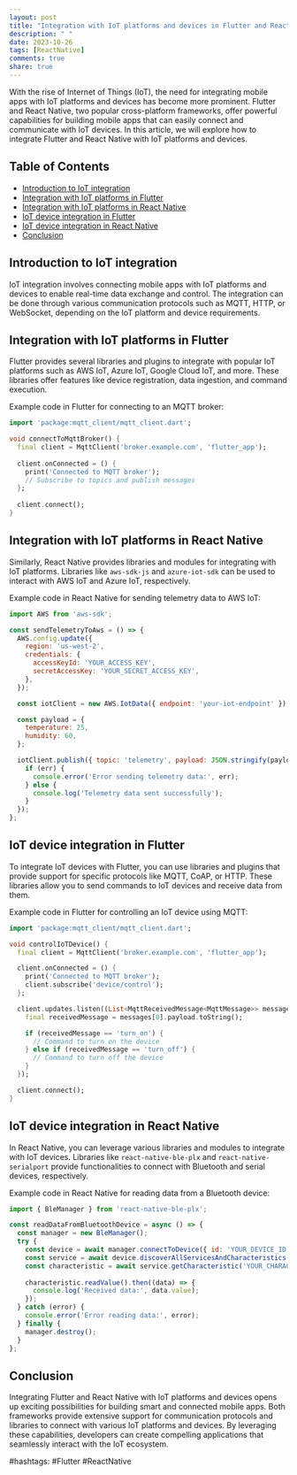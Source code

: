 ```yaml
---
layout: post
title: "Integration with IoT platforms and devices in Flutter and React Native"
description: " "
date: 2023-10-26
tags: [ReactNative]
comments: true
share: true
---
```


With the rise of Internet of Things (IoT), the need for integrating mobile apps with IoT platforms and devices has become more prominent. Flutter and React Native, two popular cross-platform frameworks, offer powerful capabilities for building mobile apps that can easily connect and communicate with IoT devices. In this article, we will explore how to integrate Flutter and React Native with IoT platforms and devices.

## Table of Contents
- [Introduction to IoT integration](#introduction-to-iot-integration)
- [Integration with IoT platforms in Flutter](#integration-with-iot-platforms-in-flutter)
- [Integration with IoT platforms in React Native](#integration-with-iot-platforms-in-react-native)
- [IoT device integration in Flutter](#iot-device-integration-in-flutter)
- [IoT device integration in React Native](#iot-device-integration-in-react-native)
- [Conclusion](#conclusion)

## Introduction to IoT integration

IoT integration involves connecting mobile apps with IoT platforms and devices to enable real-time data exchange and control. The integration can be done through various communication protocols such as MQTT, HTTP, or WebSocket, depending on the IoT platform and device requirements.

## Integration with IoT platforms in Flutter

Flutter provides several libraries and plugins to integrate with popular IoT platforms such as AWS IoT, Azure IoT, Google Cloud IoT, and more. These libraries offer features like device registration, data ingestion, and command execution.

Example code in Flutter for connecting to an MQTT broker:

```dart
import 'package:mqtt_client/mqtt_client.dart';

void connectToMqttBroker() {
  final client = MqttClient('broker.example.com', 'flutter_app');
  
  client.onConnected = () {
    print('Connected to MQTT broker');
    // Subscribe to topics and publish messages
  };
  
  client.connect();
}
```

## Integration with IoT platforms in React Native

Similarly, React Native provides libraries and modules for integrating with IoT platforms. Libraries like `aws-sdk-js` and `azure-iot-sdk` can be used to interact with AWS IoT and Azure IoT, respectively.

Example code in React Native for sending telemetry data to AWS IoT:

```javascript
import AWS from 'aws-sdk';

const sendTelemetryToAws = () => {
  AWS.config.update({
    region: 'us-west-2',
    credentials: {
      accessKeyId: 'YOUR_ACCESS_KEY',
      secretAccessKey: 'YOUR_SECRET_ACCESS_KEY',
    },
  });

  const iotClient = new AWS.IotData({ endpoint: 'your-iot-endpoint' });

  const payload = {
    temperature: 25,
    humidity: 60,
  };

  iotClient.publish({ topic: 'telemetry', payload: JSON.stringify(payload) }, (err, data) => {
    if (err) {
      console.error('Error sending telemetry data:', err);
    } else {
      console.log('Telemetry data sent successfully');
    }
  });
};
```

## IoT device integration in Flutter

To integrate IoT devices with Flutter, you can use libraries and plugins that provide support for specific protocols like MQTT, CoAP, or HTTP. These libraries allow you to send commands to IoT devices and receive data from them.

Example code in Flutter for controlling an IoT device using MQTT:

```dart
import 'package:mqtt_client/mqtt_client.dart';

void controlIoTDevice() {
  final client = MqttClient('broker.example.com', 'flutter_app');

  client.onConnected = () {
    print('Connected to MQTT broker');
    client.subscribe('device/control');
  };

  client.updates.listen((List<MqttReceivedMessage<MqttMessage>> messages) {
    final receivedMessage = messages[0].payload.toString();

    if (receivedMessage == 'turn_on') {
      // Command to turn on the device
    } else if (receivedMessage == 'turn_off') {
      // Command to turn off the device
    }
  });

  client.connect();
}
```

## IoT device integration in React Native

In React Native, you can leverage various libraries and modules to integrate with IoT devices. Libraries like `react-native-ble-plx` and `react-native-serialport` provide functionalities to connect with Bluetooth and serial devices, respectively.

Example code in React Native for reading data from a Bluetooth device:

```javascript
import { BleManager } from 'react-native-ble-plx';

const readDataFromBluetoothDevice = async () => {
  const manager = new BleManager();
  try {
    const device = await manager.connectToDevice({ id: 'YOUR_DEVICE_ID' });
    const service = await device.discoverAllServicesAndCharacteristics();
    const characteristic = await service.getCharacteristic('YOUR_CHARACTERISTIC_ID');
    
    characteristic.readValue().then((data) => {
      console.log('Received data:', data.value);
    });
  } catch (error) {
    console.error('Error reading data:', error);
  } finally {
    manager.destroy();
  }
};
```

## Conclusion

Integrating Flutter and React Native with IoT platforms and devices opens up exciting possibilities for building smart and connected mobile apps. Both frameworks provide extensive support for communication protocols and libraries to connect with various IoT platforms and devices. By leveraging these capabilities, developers can create compelling applications that seamlessly interact with the IoT ecosystem.

#hashtags: #Flutter #ReactNative